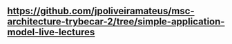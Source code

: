 ## https://github.com/jpoliveiramateus/msc-architecture-trybecar-2/tree/simple-application-model-live-lectures
